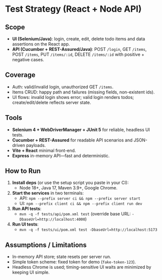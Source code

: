 # Test Strategy (React + Node API)

## Scope
- **UI (Selenium/Java)**: login, create, edit, delete todo items and data assertions on the React app.
- **API (Cucumber + REST-Assured/Java)**: POST `/login`, GET `/items`, POST `/items`, PUT `/items/:id`, DELETE `/items/:id` with positive + negative cases.

## Coverage
- Auth: valid/invalid login, unauthorized GET `/items`.
- Items CRUD: happy path and failures (missing fields, non-existent ids).
- UI flows: invalid login shows error; valid login renders todos; create/edit/delete reflects server state.

## Tools
- **Selenium 4 + WebDriverManager + JUnit 5** for reliable, headless UI tests.
- **Cucumber + REST-Assured** for readable API scenarios and JSON-driven payloads.
- **Vite + React** minimal front-end.
- **Express** in-memory API—fast and deterministic.

## How to Run
1. **Install deps** (or use the setup script you paste in your CI):
   - Node 18+, Java 17, Maven 3.9+, Google Chrome.
2. **Start the services** in two terminals:
   - API: `npm --prefix server ci && npm --prefix server start`
   - UI: `npm --prefix client ci && npm --prefix client run dev`
3. **Run API tests**:
   - `mvn -q -f tests/api/pom.xml test` (override base URL: `-DbaseUrl=http://localhost:4000`)
4. **Run UI tests**:
   - `mvn -q -f tests/ui/pom.xml test -DbaseUrl=http://localhost:5173`

## Assumptions / Limitations
- In-memory API store; state resets per server run.
- Simple token scheme: fixed token for demo (`fake-token-123`).
- Headless Chrome is used; timing-sensitive UI waits are minimized by keeping UI simple.
